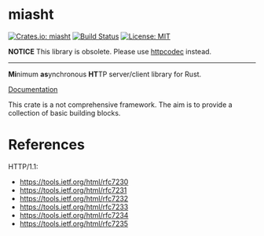 miasht
======

[![Crates.io: miasht](http://meritbadge.herokuapp.com/miasht)](https://crates.io/crates/miasht)
[![Build Status](https://travis-ci.org/sile/miasht.svg?branch=master)](https://travis-ci.org/sile/miasht)
[![License: MIT](https://img.shields.io/badge/license-MIT-blue.svg)](LICENSE)

**NOTICE** This library is obsolete. Please use [httpcodec] instead.

[httpcodec]: https://github.com/sile/httpcodec

---

**Mi**nimum **as**ynchronous **HT**TP server/client library for Rust.

[Documentation](https://docs.rs/miasht)

This crate is a not comprehensive framework.
The aim is to provide a collection of basic building blocks.

References
==========

HTTP/1.1:
- https://tools.ietf.org/html/rfc7230
- https://tools.ietf.org/html/rfc7231
- https://tools.ietf.org/html/rfc7232
- https://tools.ietf.org/html/rfc7233
- https://tools.ietf.org/html/rfc7234
- https://tools.ietf.org/html/rfc7235
